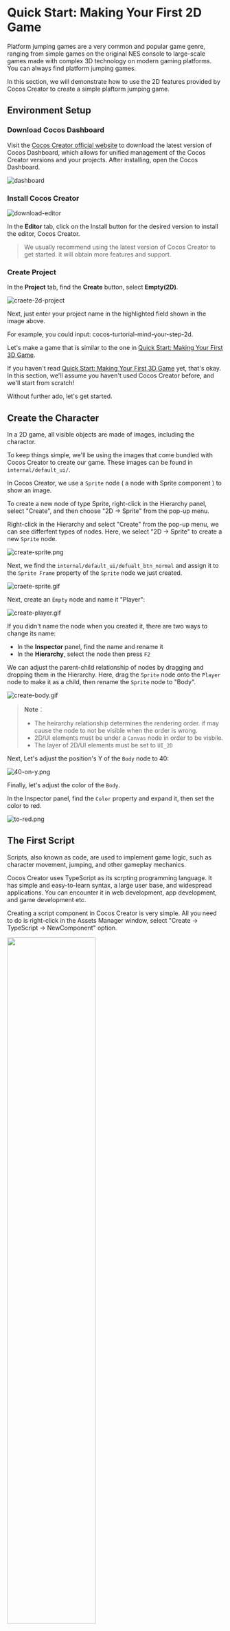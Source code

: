 # Quick Start: Making Your First 2D Game

Platform jumping games are a very common and popular game genre, ranging from simple games on the original NES console to large-scale games made with complex 3D technology on modern gaming platforms. You can always find platform jumping games.

In this section, we will demonstrate how to use the 2D features provided by Cocos Creator to create a simple plaftorm jumping game.

## Environment Setup

### Download Cocos Dashboard

Visit the [Cocos Creator official website](https://www.cocos.com/creator-download) to download the latest version of Cocos Dashboard, which allows for unified management of the Cocos Creator versions and your projects. After installing, open the Cocos Dashboard.

![dashboard](images/projects.png)

### Install Cocos Creator

![download-editor](images/download-editor.png)

In the **Editor** tab, click on the Install button for the desired version to install the editor, Cocos Creator.

> We usually recommend using the latest version of Cocos Creator to get started. it will obtain more features and support.

### Create Project

In the **Project** tab, find the **Create** button, select **Empty(2D)**.

![craete-2d-project](images/create-2d-empty.png)

Next, just enter your project name in the highlighted field shown in the image above.

For example, you could input: cocos-turtorial-mind-your-step-2d.

Let's make a game that is similar to the one in [Quick Start: Making Your First 3D Game](../first-game/index.md).

If you haven't read [Quick Start: Making Your First 3D Game](../first-game-2d/index.md) yet, that's okay. In this section, we'll assume you haven't used Cocos Creator before, and we'll start from scratch!

Without further ado, let's get started.

## Create the Character

In a 2D game, all visible objects are made of images, including the charactor.

To keep things simple, we'll be using the images that come bundled with Cocos Creator to create our game. These images can be found in `internal/default_ui/`.

In Cocos Creator, we use a `Sprite` node ( a node with Sprite component ) to show an image.

To create a new node of type Sprite, right-click in the Hierarchy panel, select "Create", and then choose "2D -> Sprite" from the pop-up menu.

Right-click in the Hierarchy and select "Create" from the pop-up menu, we can see differfent types of nodes. Here, we select "2D -> Sprite" to create a new `Sprite` node.

![create-sprite.png](images/create-sprite.png)

Next, we find the `internal/default_ui/defualt_btn_normal` and assign it to the `Sprite Frame` property of the `Sprite` node we just created.

![craete-sprite.gif](images/create-sprite.gif)

Next, create an `Empty` node and name it "Player":

![create-player.gif](images/create-player.gif)

If you didn't name the node when you created it, there are two ways to change its name:

- In the **Inspector** panel, find the name and rename it
- In the **Hierarchy**, select the node then press `F2`

We can adjust the parent-child relationship of nodes by dragging and dropping them in the Hierarchy. Here, drag the `Sprite` node onto the `Player` node to make it as a child, then rename the `Sprite` node to "Body".

![create-body.gif](./images/create-body.gif)

> **Note**：
> - The heirarchy relationship determines the rendering order. if may cause the node to not be visible when the order is wrong.
> - 2D/UI elements must be under a `Canvas` node in order to be visbile.
> - The layer of 2D/UI elements must be set to `UI_2D` 

Next, Let's adjust the position's Y of the `Body` node to 40:

![40-on-y.png](images/40-on-y.png)

Finally, let's adjust the color of the `Body`.

In the Inspector panel, find the `Color` property and expand it, then set the color to red.

![to-red.png](images/to-red.png)

## The First Script

Scripts, also known as code, are used to implement game logic, such as character movement, jumping, and other gameplay mechanics.

Cocos Creator uses TypeScript as its scrpting programming language. It has simple and easy-to-learn syntax, a large user base, and widespread applications. You can encounter it in web development, app development, and game development etc.

Creating a script component in Cocos Creator is very simple. All you need to do is right-click in the Assets Manager window, select "Create -> TypeScript -> NewComponent" option.

<img src='images/create-fist-script.png' width='64%' height='64%'></img>

For ease of management, it is often recommended to create a folder named `Script` to put all of your scripts in.

Next, right-click on the `Scripts` folder, and create a new script component named `PlayerController` to control the player.

![create-scripts.gif](images/create-scripts.gif)

The engine will generate the following code for the script component that we just created.

```ts
import { _decorator, Component, Node } from 'cc';
const { ccclass, property } = _decorator;

@ccclass('PlayerController')
export class PlayerController extends Component {
    start() {

    }

    update(deltaTime: number) {
        
    }
}
```

**Note** Cocos Creator uses a Node + Component architechure, meaning that a component must be attached to a node in order to function. Scripts in Cocos Creator are also designed as components.

So, let's drag the `PlayerController` script onto the  Inspector of Player node.

![add-player-controller.gif](images/add-player-controller.gif)

You should see that a `PlayerController` component has been added to the Player node.

> **Note**: You can also click on the **Add Component** button to add different types of components.

> 由于 `Node` 这个类名在 TypeScript 内置库内也有同名的类，因此需要注意在导入时需要确保导入的是 `cc` 命名空间下的 `Node`，代码示例如下：
> `import { _decorator, Component, Node } from 'cc'`

## Map

A map in a game is an area where your character can move around and interact within a game.

As mentioned before, all visible objects in 2D games are made up of images. The map is no exeption.

Just like the steps we used to created the `Body` node, we will now create an object called `Box` which will be used to construct the map.

- Right-click in the Hierarchy
- Create a `Sprite` node by selecting "Create -> 2D Objects -> Sprite" through the pop-up menu.
- Name it as "Box"
- Select the "Box" node, set its **Sprite Frame** property by using `internal/defualt_ui/default_btn_normal`

![create-box.png](images/create-box.png)

### Prefab

A prefab is a special type of resource which can save the information of node as a file. so that it can be reused in other situations.

In Cocos Creator, creating a prefab is quite simle. We just need to drag the node into the Assets Manager window, a *.prefab file will be automatically generated.

Now, let's create a folder named Prefab in the Assets Manager window , which will be used to organize all prefabs together.

Then, find the Box node and drag it to the Prefab folder, a prefab file named "Box" will be generated.

The box node in the hierarchy can be deleted, because it won't be used when game is running. Instead, we will create nodes in script using Box.prefab to build the game map during gameplay.

![create-box-prefab.gif](images/create-box-prefab.gif)

> **Tips:** Generally, We will use different folders to manage different types of resources. It's a good habit to keep your project well-organized.

### Scene

In the game engine, a scene is used to manage all game objects. It contains charaters, maps, gameplay, ui. you name it in a game.

A game can be divided into different scenes based on its funcionalities. Such as loading scene, start menu scene, gameplay scene etc.

A game requires at least on scene to start.

So, in Cocos Creator, an unsaved empty scene will be opened by default, just as the one we are currently editing.

To ensure that we can find this scene the next time we open Cocos Creator, we need to save it.

First, let's create a folder named "Scene" to save our scenes in the Assets Manager window.

![scene-dir.png](images/scene-dir.png)

Then, press the <kbd>Ctrl</kbd> + <kbd>S</kbd> shorcut key.

Since it is the first time we are saving this scene, the scene saving window will pop up.

We choose the "Scene" folder that we just created as the location, and name it "game.scene". Click save.

![save-scene.png](images/save-scene.png)

Now the scene is saved. We can see a scene resource file named "game" under the assets/Scene folder in the Assets Manager window.

![saved-scene.png](images/saved-scene.png)

此时就可以观察到整个场景的状态，红色用于代表玩家而白色代表地面的地块。

![scene.png](images/scene.png)

> Don't forget to press <kbd>Ctrl</kbd> + <kbd>S</kbd> shorcut key to save your scene when there are changes to the scene. Avoid losing work progress due to unexpected events such as power outages.

## Make the character move

We have created the "Player" node before, but it can not move.

Next, we will add code and animations to control its movement and make it move.

### PlayerController

The player should have the following behaviors：

- it starts jumping when the mouse is clicked.
- When it has been jumping for a certain amount of time, the jumping ends.

To achieve the above goals, we need to add some methods in the `PlayerController` component.

- Listen for mouse click events

    ```ts
    onMouseUp(event: EventMouse) {}
    ```

- Jump according to the given steps

    ```ts
    jumpByStep(step: number) {}
    ```

- Calculate the position of the player

    ```ts
    update (deltaTime: number) {}
    ```

Next, let's complete these methods.

#### Listen for mouse click events

Cocos Creator supports various common control devices, such as mouse, keyboard, touchpad and gamepad. You can easily access the relevant content through `Input` class.

For ease of use, Cocos Creator provides a global instance object `input` for the `Input` class.

> **Note** It's easy to confuse, `input` is the instance and `Input` is the class.

To make the `onMouseUp` method be called by the engine when the mouse is clicked, we need to add the following code to the `start` method.

```ts
start () {
    input.on(Input.EventType.MOUSE_UP, this.onMouseUp, this);
}
```

The `onMouseUp` method has an `event` parameter of type `EventMouse`.

Through the `event.getButton()` method, we can get which button of the mouse is clicked.

Add the following code to the `onMouseUp` method:

```ts
onMouseUp(event: EventMouse) {
    if (event.getButton() === EventMouse.BUTTON_LEFT) {
        this.jumpByStep(1);
    } else if (event.getButton() === EventMouse.BUTTON_RIGHT) {
        this.jumpByStep(2);
    }
}
```

In the `EventMouse` class, there are three values has been defined:
- public static BUTTON_LEFT = 0;
- public static BUTTON_MIDDLE = 1;
- public static BUTTON_RIGHT = 2;

The code has implemented that:
- When the left mouse button is clicked, the player jumps forward one step.
- When the right mouse button is clicked, the player jumps forward two steps.

#### Move the player

In our game, the player moves horizontally to the right, so we need to use a simple physics formula as below:

```math
P_1 = P_0 + v*t
```

Where `P_1` is the final position, `P_0` is the orignal position, v is the speed of the object, and t is the unit time.

> Final Position = Orignal Position + Speed * deltaTime

The `update` function in the PlayerController component will be automatically called by the game engine. And also pass in a `deltaTime` parameter.

```ts
update (deltaTime: number) {}
```

The times that `update` will be called per second is determined by the frame rate (also known as FPS) when game running.

For exapmle, if a game is runing at 30 FPS, the `deltaTime` will be  1.0 / 30.0 = 0.03333333... second.

In game development , we use `deltaTime` as the `t` in physics formula to ensure consistent movement results at any frame rate.

Here, let's add some properties needed for calculating player movement `PlayerController` component.

```ts
//used to judge if the player is jumping.
private _startJump: boolean = false;

//the number of steps will the player jump, shoule be 1 or 2. determined by which mouse button is clicked.
private _jumpStep: number = 0;

//the time it takes for the player to jump once.
private _jumpTime: number = 0.1;

//the time that the player's current jump action has taken, should be set to 0 each time the player jumps, when it‘s reaches the value of `_jumpTime`, the jump action is completed.
private _curJumpTime: number = 0;

//the player's current vertical speed, used to calculate the Y value of position when junmping.
private _curJumpSpeed: number = 0;

//the current postion of player, used as the oringal position in the physics formula.
private _curPos: Vec3 = new Vec3();

//movement calculated by deltaTime.
private _deltaPos: Vec3 = new Vec3(0, 0, 0);

// store the final position of player, when the player's jumping action ends, it will be used directly to avoid cumulative errors.
private _targetPos: Vec3 = new Vec3();   
```

Now, what we need to do next is very simple:

- Calculating the data needed for player movement in the `jumpByStep` method.
- Processing player movement in the `update` method.

In the `jumpByStep` method, we add the following code:

```ts
jumpByStep(step: number) {
    if (this._startJump) {
        //if player is jumping, do nothing.
        return;
    }
    //mark player is jumping.
    this._startJump = true;
    //record the number of step the jumpping action will take.
    this._jumpStep = step;
    //set to 0 when a new jumping action starts
    this._curJumpTime = 0;
    //because the player will finish the jumping action in the fixed duration(_jumpTime), so it needs to calculate jump speed here.
    this._curJumpSpeed = this._jumpStep / this._jumpTime;
    //copy the current position of node, will be used when calculating the movement.
    this.node.getPosition(this._curPos);
    //calculate the final position of node, will be used when jumping action ends.
    Vec3.add(this._targetPos, this._curPos, new Vec3(this._jumpStep, 0, 0));
}
```

`Vec3` is the vector class in Cocos Creator, the name is short for `Vector3`, which has 3 components, x,y,z. all vector operations are placed in `Vec3` class. Such as `Vec3.add`, `Vec3.substrct` etc.

In Cocos Creator, 2D games also use `Vec3` as the property type for poistion, scale and rotation. Just ignore the irrelevant components, e.g. the z component in position.

Next, let's calculate the movement of the player while jumping.

In this game, the player only moves when jumping, and keeps still when not jumping.

Let's add the following code to the `update` method in `PlayerController`.

```ts
update (deltaTime: number) {
    //we only do something when the player is jumping.
    if (this._startJump) {
        //acumulate the jumping time.
        this._curJumpTime += deltaTime;
        //check if it reaches the jump time.
        if (this._curJumpTime > this._jumpTime) {
            //jump end, set the player's position to target position. 
            this.node.setPosition(this._targetPos);
            //clear jump state
            this._startJump = false;
        } else {
            //if it still needs to move.
            // copy the postion of the node.
            this.node.getPosition(this._curPos);
            //calculate the offset x by using deltaTime and jumping speed.
            this._deltaPos.x = this._curJumpSpeed * deltaTime;
            //calculate the final pos by adding deltaPos to original pos
            Vec3.add(this._curPos, this._curPos, this._deltaPos);
            //update the position of the player.
            this.node.setPosition(this._curPos);
        }
    }
}
```

Now, click the **Preview** button at the top of Cocos Creator.

![preview-menu.png](images/preview-menu.png) 

The **Player** will move by clicking the mouse buttons.

![without-scale.gif](images/without-scale.gif)

As you can see, the player only moves a little each time you click the mouse button.

This is because that we use `pixels/s` as the unit of speed for the Player.

```ts
this._curJumpSpeed = this._jumpStep / this._jumpTime;
```

The above code indicates that the player will only move one pixel per step.

In fact, we want the Player to move a certain distance per step.

To fix this, we need to add a constant to express the step size.

Below, the `BLOCK_SIZE` is used for this purpose.

```ts
import { _decorator, Component, Node } from 'cc';
const { ccclass, property } = _decorator;

//
export const BLOCK_SIZE = 40; 

@ccclass('PlayerController')
export class PlayerController extends Component {
    //...
}
```

As you can see, in TypeScript:
- A constant can be defined outside of the class and exported separately.
- Values declared as const cannot be modified and are often used for fixed configurations.

Next, find the code line in `jumpByStep` mehod:

```ts
this._curJumpSpeed = this._jumpStep / this._jumpTime;
```

Change it to:

```ts
this._curJumpSpeed = this._jumpStep * BLOCK_SIZE/ this._jumpTime;
```

Here is the updated `jumpByStep`:

```ts
jumpByStep(step: number) {
    if (this._startJump) {
        return;
    }
    this._startJump = true;
    this._jumpStep = step;
    this._curJumpTime = 0;
    
    this._curJumpSpeed = this._jumpStep * BLOCK_SIZE/ this._jumpTime;

    this.node.getPosition(this._curPos);
    Vec3.add(this._targetPos, this._curPos, new Vec3(this._jumpStep* BLOCK_SIZE, 0, 0));    
}
```

Restart the game, and you can see that the distance of the player's movement is as expected now.

![with-scale.gif](images/with-scale.gif)

At this moment, the code of `PlayerController` is as follows.

```ts
import { _decorator, Component, Vec3, EventMouse, input, Input } from "cc";
const { ccclass, property } = _decorator;

export const BLOCK_SIZE = 40;

@ccclass("PlayerController")
export class PlayerController extends Component {

    private _startJump: boolean = false;
    private _jumpStep: number = 0;
    private _curJumpTime: number = 0;
    private _jumpTime: number = 0.3;
    private _curJumpSpeed: number = 0;
    private _curPos: Vec3 = new Vec3();
    private _deltaPos: Vec3 = new Vec3(0, 0, 0);
    private _targetPos: Vec3 = new Vec3();

    start () {
        input.on(Input.EventType.MOUSE_UP, this.onMouseUp, this);
    }

    reset() {
    }   

    onMouseUp(event: EventMouse) {
        if (event.getButton() === 0) {
            this.jumpByStep(1);
        } else if (event.getButton() === 2) {
            this.jumpByStep(2);
        }

    }

    jumpByStep(step: number) {
        if (this._startJump) {
            return;
        }
        this._startJump = true;
        this._jumpStep = step;
        this._curJumpTime = 0;

        this._curJumpSpeed = this._jumpStep * BLOCK_SIZE/ this._jumpTime;
        this.node.getPosition(this._curPos);
        Vec3.add(this._targetPos, this._curPos, new Vec3(this._jumpStep* BLOCK_SIZE, 0, 0));    
    }
   
    update (deltaTime: number) {
        if (this._startJump) {
            this._curJumpTime += deltaTime;
            if (this._curJumpTime > this._jumpTime) {
                // end
                this.node.setPosition(this._targetPos);
                this._startJump = false;              
            } else {
                // tween
                this.node.getPosition(this._curPos);
                this._deltaPos.x = this._curJumpSpeed * deltaTime;
                Vec3.add(this._curPos, this._curPos, this._deltaPos);
                this.node.setPosition(this._curPos);
            }
        }
    }
}
```

### Player Animation

For 2D game development, Cocos Creator supports various types of animation, including keyframe animation, Spine, DragonBones and Live2D.


In this tutorial, the jump animation of the Player is very simple and it is enough to use keyframe animation.

Using Cocos Creator's built-in animation editor, it's easy to make it.

Let's take a step-by-step approach to creating it.

First, let's add the Animation component to the Body node of the Player.

![add-animation.png](images/add-animation.png)

In the Assets Manager window, create a new folder named "Animation", Inside that folder, create a new AnimationClip named "oneStep".

![create-clip-onestep.gif](images/create-clip-onestep.gif)

In the Hierarchy, select the "Body" node and drag "oneStep" from Animation folder onto the "Clips" property in the Inspector panel.

![assign-clip.gif](images/assign-clip.gif)

In the editor console area, switch to the "Animation" tab and click the "Enter animation editing mode" button:

![enter-anim-editing-mode.png](images/enter-anim-editing-mode.png)

In the animation editor, we add a track for the node's position property.

![add-position-track.png](images/add-position-track.png)

After adding the track, we can set the indicator of the current frame to a certain frame then change the position of the node, the current frame will set to be a keyframe automatically.

> Both modify the value on the Inspector panel and dragging the node in the scene can change the position of a node.

![add-keyframes.gif](images/add-keyframes.gif)

Finally, we have the following keyframes:

- 0 frame：set position to x = 0, y = 40
- 10 frame: set position to x = 0, y = 120
- 20 frame: set position to x = 0, y = 40

> Don't forget to click the **Save** button to save it.

You can click the **Play** button to preview the animation clip.

![preview-oneStep.gif](images/preview-oneStep.gif)

Follow the steps of making `oneStep` animation, make the another one: `twoStep`.

![create-twostep.gif](images/create-twostep.gif)

After completing the animation creation, click **Close** button to exit the Animationn editing mode.

### Play animations in code

Next, let's add some code lines into PlayerController to play the animation we've just made.

Playing an animation using TypeScript in Cocos Creator is quite simple:

```ts
animation.play(animName);
```

- animation is the Animation component on Body node.
- play is the method on Animation component to play animation
- animName is the name of a animation file which you want to play

> In Cocos Creator, we must ensure the animation which will be played is included in the clips of the node's Animation component,

Add the following code at the begining of the PlayerController class:

```ts
@ccclass("PlayerController")
export class PlayerController extends Component {
    @property(Animation)
    BodyAnim:Animation = null;
    //...
}
```

> **Note**：The TypeScript and Cocos Creator both have a Animation class, please make sure the `Animation` is included in the code line `import { ... } from "cc" `. Otherwise, the code will use the `Animation` from TypeScript, unpredictable errors may occur.

Here we added a property named `BodyAnim` and added `@property` above it. This syntax is called: [Decorator](../../scripting/decorator.md). The `@property` decorator allows the editor to be aware of the type of `BodyAnim` and display the exported properties of Animation component on the Inspector panel.

To make sure there is a code line in your PlayerController file as below, or the code will fail to compile.

```ts
`const { ccclass, property } = _decorator;`
```

Here `_decorator` is a class contains all of the decorators can be used in Cocos Creator, it should be imported from namespace cc before using it.

The related code lines are as following:

```ts
import { _decorator, Component, Vec3, EventMouse, input, Input, Animation } from "cc";
const { ccclass, property } = _decorator;

```

In `jumpByStep` method, we add to the following code lines:

```ts
if (this.BodyAnim) {
    if (step === 1) {
        this.BodyAnim.play('oneStep');
    } else if (step === 2) {
        this.BodyAnim.play('twoStep');
    }
}
```

Now, the `jumpByStep` method is like this:

```ts
jumpByStep(step: number) {
    if (this._startJump) {
        return;
    }
    this._startJump = true;
    this._jumpStep = step;
    this._curJumpTime = 0;
    this._curJumpSpeed = this._jumpStep * BLOCK_SIZE/ this._jumpTime;
    this.node.getPosition(this._curPos);
    Vec3.add(this._targetPos, this._curPos, new Vec3(this._jumpStep* BLOCK_SIZE, 0, 0));  
    
    //the code can explain itself
    if (this.BodyAnim) {
        if (step === 1) {
            this.BodyAnim.play('oneStep');
        } else if (step === 2) {
            this.BodyAnim.play('twoStep');
        }
    }
}
```

Back to the Cocos Creator, select **Player** node, drag the **Body** node on the `BodyAnim` property.

![assign-body-anim.gif](images/assign-body-anim.gif)

The engine will automatically get the Animation component on the Body node and assign it to `BodyAnim`. As a result, the `PlayerController`'s `BodyAnim` property references to the `Animation` component of **Body** node.

Hit **Play** button at the top of Cocos Creator to preview, you can see the **Player** jumps while clicking the mouse buttons.

![preview-anim.gif](images/preview-anim.gif)




Becuase of using the unified 

Here we use a unified jumpTime value, `jumpTime = 0.1`, But since the duration of the two animations are not the same, you can find it is a little weired when animations are played.

To solve this, it's better to use the real duration of the animations as the value of `jumpTime`.

```ts
// get jump time from animation duration.
const clipName = step == 1? 'oneStep' : 'twoStep';
const state =  this.BodyAnim.getState(clipName);        
this._jumpTime = state.duration;
```

![jumptime-with-duration.gif](images/jumptime-with-duration.gif)

## GameManager

In game development, we can manually place nodes using Box.prefab to build the map, but the map will be fixed. In order to make the map change everytime when the game starts and provide some surprises or the players, we can randomly build the map in code.

Now, let's create a new TypeScript component called `GameManger`  in the Assets Manager window to archieve this.

> **Note**：If you forget to rename the script or input the wrong name you don't want to use when creating a script component, The best way to fix it is to delete it and create a new one.

> **Note**：If you modify the name of a script, the content in the script file will not change accordingly.

After creating the `GameManger` script component, let's create a new node named **GameManager**, then attach `GameManager` to it.

> **Note** Generally, we can attach the `GameManager` scipt component to any node in the scene, but for keeping the project structure well-organized, we usually create a node with the same name and attach the `GameManager` to it. This rule applies to all XXXManager script components.

![create-game-manager.png](images/create-game-manager.png)

To build the map, we will use the `Box.prefab` to create the nodes. 

So, the first thing we need to do is to add a property to the `GameManager` class for referencing the `Box.prefab`.

Now, the content of the `GameManager` class is as follows:

```ts
import { _decorator, Component, Prefab } from 'cc';
const { ccclass, property } = _decorator;

@ccclass('GameManager')
export class GameManager extends Component {

    @property({type: Prefab})
    public boxPrefab: Prefab|null = null;

    start(){}

    update(dt: number): void {
        
    }
}
```

Go back to the Cocos Creator, select the **GameManager** node, drag `Box` prefab onto the `boxPefab` property of **GameManager** node.

![assign-box-prefab.gif](images/assign-box-prefab.gif)

The map in this game, is made up of two types of blocks. the two types of blocks alternate to form the map.

- None：an empty block, if the Player steps on a block of this type, the game is over.
- Stone: the Player can stand on.

To make the code more understandable, we often use `enum` to define the types of objects.

We define an enum named `BlockType` which has two elements as below.

```ts
enum BlockType{
    BT_NONE,
    BT_STONE,
};
```

 > In TypeScript, if the first element of a enum hasn't been given a value, it will take 0 as default. Here, `BT_NONE = 0`, `BT_STONE = 1`.

In the following code, you can see how we use it.

We put it above the definition of GameManager class, and without giving it an `export`. As a result, it only can be used in this single file.

Next, it is needed to determine where to place a new block. We add a property named `roadLength` to record the length of the road made up of the blocks.

To manage all the types of blocks we have created, we add the private property `_road` of type Array to store the generated block types.

Now, the code of the `GameManager` is as follows:

```ts
import { _decorator, CCInteger, Component, Prefab } from 'cc';
const { ccclass, property } = _decorator;

enum BlockType{
    BT_NONE,
    BT_STONE,
};

@ccclass('GameManager')
export class GameManager extends Component {

    @property({type: Prefab})
    public boxPrefab: Prefab|null = null;
    @property({type: CCInteger})
    public roadLength: number = 50;
    private _road: BlockType[] = [];

    start() {
       
    }  
}
```

The flow of constructing the map is as follows:

- Clear all data when the game starts
- The type of the first block is always `BlockType.BT_STONE` to prevent the Player from falling off.
- The type of a block after a block with type of `BlockType.BT_STONE` should always be `BlockType.BT_STONE`.

Next, let's add the following method to `GameManger`.

- Method to generate the map：

    ```ts
    generateRoad() {

        this.node.removeAllChildren();

        this._road = [];
        // startPos
        this._road.push(BlockType.BT_STONE);

        for (let i = 1; i < this.roadLength; i++) {
            if (this._road[i - 1] === BlockType.BT_NONE) {
                this._road.push(BlockType.BT_STONE);
            } else {
                this._road.push(Math.floor(Math.random() * 2));
            }
        }
        
        for (let j = 0; j < this._road.length; j++) {
            let block: Node | null = this.spawnBlockByType(this._road[j]);
            if (block) {
                this.node.addChild(block);
                block.setPosition(j * BLOCK_SIZE, 0, 0);
            }
        }
    }
    ```

    >`Math.floor`： rounds down and returns the largest integer less than or equal to a given number. refer to [Math.floor](https://developer.mozilla.org/en-US/docs/Web/JavaScript/Reference/Global_Objects/Math/floor) for more detail.

    >`Math.random`：returns a floating-point in a range of [0.0,1.0), refer to [Math.random](https://developer.mozilla.org/en-US/docs/Web/JavaScript/Reference/Global_Objects/Math/random) for more detail.

    Obviously, the code `Math.floor(Math.random() * 2)` will only produce two integer numbers, 0 or 1, which are exactly correspond to the value of  `BT_NONE` and `BT_STONE` declared in the `BlockType` enum.

- Create new block by the given type：

    ```ts
    spawnBlockByType(type: BlockType) {
        if (!this.boxPrefab) {
            return null;
        }

        let block: Node|null = null;
        switch(type) {
            case BlockType.BT_STONE:
                block = instantiate(this.boxPrefab);
                break;
        }

        return block;
    }
    ```

    If the given type is `BT_STONE`, we create a new block from `boxPrefab` using `instantiate` method.

    If the given type if `BT_NONE`, we just do nothing.

    > `instantiate`: is a built-in method provided by Cocos Creator, it is used for making a copy of an exist node and creating a new instance for a prefab.

Let's call `generateRoad` in the `start` method of   `GameManager`:

```ts
start() {
    this.generateRoad()
}  
```

You can see the generated map when running the game.

![gen-road.png](images/gen-road.png)

## Camera Follow

In a game which has a movable player, we often let the camera follow the player. As a result, you can see the screen scolling when player is moving.

It's very simple to archieve it in Cocos Creator. Just make the following changes.

1. Select the Canavs node, unchcek the **Align Canvas With Screen** property of cc.Canvas component on the Inspector panel.

2. Drag the Camera node on the Player node, make it as a child node.

![setup-scroll.gif](./images/setup-scroll.gif)

Now, run the game, you can see the camera is following the player.

![scroll.gif](images/scroll.gif)

## UI layout

UI ( User Interface ) is a very important part for most games. it displays information about the game and allows users to interact with the game systems.

As we mentioned before, In Cocos Creator, all 2D elements should be put directly or indirectly under the Canvas node, or it will not be rendered.

In Cocos Creator, UI is a special collection of 2D elements, they are text, buttons, toggles etc.

As 2D elements,they also need to be put under the Canvas node.

As we know, UI elements are always fixed on the screen, so we need a fixed camera to render them.

In the privous section, the camera of the Canvas has been changed to follow our Player, it is no longer suitbale for UI rendering.

Thus, we need to create a new Canvas for UI.

### UICanvas

In the Hierarchy, right lick the scene root and select "Create -> UI Component -> Canvas" in the pop-up menu.

![create-ui-canvas.png](images/create-ui-canvas.png)

Name it as "UICanvas".

![ui-canvas.png](images/ui-canvas.png)

Create an empty node named **StartMenu** under the UICanvas.

Then, create a button node under the **StartMenu** node, you can find there is a node named 'Label' under the button node. Select it and set the String property to 'Play'.

Now, we have made a 'Play' button.

![create-start-menu.png](images/create-start-menu.png)

### Background & Text

Next, let's add a background and a text to tell users how to play this game.

Create a Sprite node under the 'StartMenu' node and name it 'Bg'.

Assign `internal/default_ui/default_panel` to the `Sprite Frame` property of 'Bg' node.

Set the value of `Type` property to `SLICED`.

Set the `Content Size` of `UITransform` to a certain value (e.g. 400,250) .

![create-bg.gif](images/create-bg.gif)

Create a new Label node named 'Title' under the 'StartMenu' node, and set the properties as below:
- position： 0,80
- cc.Label Color: black
- cc.Label String：Mind Your Step 2D
- cc.Label Font Size：40

![create-title.png](images/create-title.png)

Continue creating some `Label` nodes to describe the gameplay. Name them 'Tip'.

![create-tip.png](images/create-tip.png)

Create a `Label` node **under UICanvas**, name it 'Step', to show how many steps the player has taken.

![step.png](images/step.png)

Now, we have completed the UI layout, let's write some code to finish the game logic.

## Game state

There are 3 states in most games.
- **INIT**: game is ready to start
- **PLAYING**: game is playing
- **END**: game is over, will restart or exit

We can define these states using a enum type as below:

```ts
enum GameState{
    GS_INIT,
    GS_PLAYING,
    GS_END,
};
```

For better readable, let's put it after the `BlockType` enum.

Let's add a `setCurState` method to `GameManger`, which will be used to control the state of game.

The code is as follows.

```ts
setCurState (value: GameState) {
    switch(value) {
        case GameState.GS_INIT:            
            break;
        case GameState.GS_PLAYING:           
            break;
        case GameState.GS_END:
            break;
    }
}
```

Add a new method named `init` to initialize game data.

```ts
init() {
    //to do something
}
```

Then, call it in `setCurState` when the game state is set to `GameState.GS_INIT`.

```ts
setCurState (value: GameState) {
    switch(value) {
        case GameState.GS_INIT:            
            this.init();
            break;
        case GameState.GS_PLAYING:           
            break;
        case GameState.GS_END:
            break;
    }
}
```

As designed, the **Player** only can be controlled by users when the game is running.

So, we make a small change to the input event listener in the `PlayerController`.

The input event is no longer listened in the `start` method, instead, we create a new method named `setInputActive` to handle it. the `setInputActive` method will be called when needed.

```ts
start () {

}

setInputActive(active: boolean) {
    if (active) {
        input.on(Input.EventType.MOUSE_UP, this.onMouseUp, this);
    } else {
        input.off(Input.EventType.MOUSE_UP, this.onMouseUp, this);
    }
}
```

Here, the code of `GameManager` is like this:

```ts
import { _decorator, CCInteger, Component, instantiate, Node, Prefab } from 'cc';
import { BLOCK_SIZE, PlayerController } from './PlayerController';
const { ccclass, property } = _decorator;

enum BlockType{
    BT_NONE,
    BT_STONE,
};

enum GameState{
    GS_INIT,
    GS_PLAYING,
    GS_END,
};

@ccclass('GameManager')
export class GameManager extends Component {

    @property({type: Prefab})
    public boxPrefab: Prefab|null = null;
    @property({type: CCInteger})
    public roadLength: number = 50;
    private _road: BlockType[] = [];

    start() {
    }    

    init() {         
    }

    setCurState (value: GameState) {
        switch(value) {
            case GameState.GS_INIT:
                this.init();
                break;
            case GameState.GS_PLAYING:                
                
                break;
            case GameState.GS_END:
                break;
        }
    }

    generateRoad() {

        this.node.removeAllChildren();

        this._road = [];
        // startPos
        this._road.push(BlockType.BT_STONE);

        for (let i = 1; i < this.roadLength; i++) {
            if (this._road[i - 1] === BlockType.BT_NONE) {
                this._road.push(BlockType.BT_STONE);
            } else {
                this._road.push(Math.floor(Math.random() * 2));
            }
        }
        
        for (let j = 0; j < this._road.length; j++) {
            let block: Node | null = this.spawnBlockByType(this._road[j]);
            if (block) {
                this.node.addChild(block);
                block.setPosition(j * BLOCK_SIZE, 0, 0);
            }
        }
    }

    spawnBlockByType(type: BlockType) {
        if (!this.boxPrefab) {
            return null;
        }

        let block: Node|null = null;
        switch(type) {
            case BlockType.BT_STONE:
                block = instantiate(this.boxPrefab);
                break;
        }

        return block;
    }
}
```

Next, let's add the logic code.

### Game Start

This is not a state, but we must start from here. When the game is launched, the `start` method of `GameManager` will be called.

We call `setCurState` here to initialize the game.

```ts
    start(){
        this.setCurState(GameState.GS_INIT);
    }
```

### GS_INIT

In this game state, we should initialize the map, reset the position of the player, show game UI etc.

So, we need to add the needed properties to `GameManager.

```ts
//references to the startMenu node.
@property({ type: Node })
public startMenu: Node | null = null;

//references to player
@property({ type: PlayerController }) 
public playerCtrl: PlayerController | null = null;

//references to UICanvas/Steps node.
@property({type: Label}) 
public stepsLabel: Label|null = null;
```

In the `init` method, we add code lines as below:

```ts
init() {
    //show the start menu
    if (this.startMenu) {
        this.startMenu.active = true;
    }

    //generate the map
    this.generateRoad();


    if (this.playerCtrl) {

        //disable input
        this.playerCtrl.setInputActive(false);

        //reset player data.
        this.playerCtrl.node.setPosition(Vec3.ZERO);
        this.playerCtrl.reset();
    }
}
```

### Handle Button Click Event

Next, let's implement when users click the 'Play' button on the UI, the game starts playing.

Add a new method named `onStartButtonClicked` to the `GameManager` class, which is used to handle the click event of 'Play' button on the 'startMenu` node.

In `onStartButtonClicked`, we just call `setCurState` to set the game state to `GameState.GS_PLAYING`.

```ts
onStartButtonClicked() {
    this.setCurState(GameState.GS_PLAYING);
}
```

Go back to Cocos Creator, select the `UICanvas/StartMenu/Button` node.

On the Inspector panel, type `1` to the input box after `Click Events` property.

Then drag the `GameManager` node to the first slot, select `GameManager` for the second slot, choose `onStartButtonClicked` for the third slot.

![click-event.gif](images/click-event.gif)

### GS_PLAYING

After users clicking the 'Play' button, the game is going to this state. We need to:

- Hide the StartMenu
- Reset the number of steps
- Enable user input

The related code in `setCurState` method is as below:

```ts
setCurState(value: GameState) {
    switch (value) {
        //...
        case GameState.GS_PLAYING:
            if (this.startMenu) {
                this.startMenu.active = false;
            }

            //reset steps counter to 0
            if (this.stepsLabel) {
                this.stepsLabel.string = '0';
            }

            //enable user input after 0.1 second.
            setTimeout(() => {
                if (this.playerCtrl) {
                    this.playerCtrl.setInputActive(true);
                }
            }, 0.1);
            break;
        //...
    }
}
```

### GS_END

We do nothing for now. you can add anything you want to make the game perfect.

### Bind properties

Go back go Cocos Creator, drag the corresponding node to each property for `GameManager`.

![bind-manager.png](images/bind-manager.png)

Look! We can play it now.

![start-game-without-result.gif](./images/start-game-without-result.gif)

## Game Over

Next, let's handle the situation when the player step on the an empty block.

### Handle jump end

Add a new property called `_curMoveIndex` to `PlayerController`, which is used to record how many steps the player has taken.

```ts
private _curMoveIndex: number = 0;
```

Set it to 0 in the `reset` method.

```ts
reset() {
    this._curMoveIndex = 0;
}   
```

In the `jumpByStep` method, increase it by `step`.

```ts
jumpByStep(step: number) {
    if (this._startJump) {
        return;
    }
    this._startJump = true;
    this._jumpStep = step;
    this._curJumpTime = 0;
    this._curJumpSpeed = this._jumpStep * BLOCK_SIZE/ this._jumpTime;
    this.getPosition(this._curPos);
    Vec3.add(this._targetPos, this._curPos, new Vec3(this._jumpStep* BLOCK_SIZE, 0, 0));  
    
    if (this.BodyAnim) {
        if (step === 1) {
            this.BodyAnim.play('oneStep');
        } else if (step === 2) {
            this.BodyAnim.play('twoStep');
        }
    }

    this._curMoveIndex += step;
}
```

Add `onOnceJumpEnd` to `PlayerController` to emit an 'JumpEnd' event and pass in `_curMoveIndex` as a parameter.

```ts
onOnceJumpEnd() {
    this.node.emit('JumpEnd', this._curMoveIndex);
}
```

Call `onOnceJumpEnd` in the `update` of `PlayerController` when jump action is over.

```ts
update (deltaTime: number) {
    if (this._startJump) {
        this._curJumpTime += deltaTime;
        if (this._curJumpTime > this._jumpTime) {
            // end
            this.node.setPosition(this._targetPos);
            this._startJump = false;      
            this.onOnceJumpEnd();        
        } else {
            // tween
            this.node.getPosition(this._curPos);
            this._deltaPos.x = this._curJumpSpeed * deltaTime;
            Vec3.add(this._curPos, this._curPos, this._deltaPos);
            this.node.setPosition(this._curPos);
        }
    }
}
```

Go back to `GameManager` and add the following code.

- Add `onPlayerJumpEnd` method to handle jump end event.

    ```ts
    onPlayerJumpEnd(moveIndex: number) {
     
    }
    ```

- Listen 'JumpEnd' event in the `start` method.

    ```ts
    start() {
        this.setCurState(GameState.GS_INIT);
        this.playerCtrl?.node.on('JumpEnd', this.onPlayerJumpEnd, this);
    }
    ```

    > In Cocos Creator, a event dispatched through the `emit` of a node an only be listened by using its `on`.

- Add `checkResult` to check the type of block the player steps on.

    ```ts
    checkResult(moveIndex: number) {
        if (moveIndex < this.roadLength) {
            if (this._road[moveIndex] == BlockType.BT_NONE) {   //steps on empty block, reset to init.
                this.setCurState(GameState.GS_INIT);
            }
        } else {    //out of map, reset to init.
            this.setCurState(GameState.GS_INIT);
        }
    }
    ```

- Finish the `onPlayerJumpEnd` method.

    ```ts
    onPlayerJumpEnd(moveIndex: number) {
        //update steps label.
        if (this.stepsLabel) {
            this.stepsLabel.string = '' + (moveIndex >= this.roadLength ? this.roadLength : moveIndex);
        }
        this.checkResult(moveIndex);
    }
    ```

## Layers & Visibility

When playing the game, you may notice the overlapping graphics, this is because the both cameras ( Canvas/Camera, UICanvas/Camera) are rendering all objects.

![layer-error.png](images/layer-error.png)

In Cocos Creator, a node can only be put in one of the layers, a camera can choose which layers will be rendered by itself.

To solve this problem, we need to allocate the role of the layers and the visibility of cameras.

In this game, we have two types of objects.
- Scene Object：player, blocks
- UI Object: windows , buttons, labels

So, we just need to put all of the scene objects to `DEFAULT` layer and put all of the UI objects to `UI_2D` layer.

Then, we need to change a little about the visibility of cameras to let he `Canvas/Camera` only render the objects in `DEFAULT` layer, the `UICanvas/Camera` only render the objec in `UI_2D` layer, everthing will be ok.

It's so clear, now, let's do it.

## DEFAULT

- Set the layer of Canvas **and all its children** to `DEFAULT`：

    ![layer-default.png](images/layer-default.png)

- Set the layer of `Box.prefab` to `DEFAULT`：

    ![box-layer.png](images/box-layer.png)

    Double click left mouse button on the prefab file to enter the prefab editing mode, don't forget to hit the 'Save' button after finishing the modification.

    ![save-prefab.png](images/save-prefab.png)

- Set the **Visibility** of `Canvas/Player/Camera` as follows：

    ![cavans-camera.png](images/cavans-camera.png)

## UI_2D

- Set the **Visibility** of  `UICavans/Camera` as follows：

    ![images/uicanvas-camera.png](images/uicanvas-camera.png)

    Since the default layer for 2D nodes is `UI_2D`, we don't need to set the layer for nodes under `UICanvas`.

Play the game again, everything is ok now.

![after-layer-setting.gif](images/after-layer-setting.gif)

## Summary

Here we come to the end of this tutorial, hope it has been helpful for you.

In the future, you can add more gameplay and features based on this game,such as replacing the Player with an animation role, add a beautiful background image, add a rhythmic background music and sounds etc.

If you have any questions, please refer to [Get Help and Support](../support.md).

## Full Source Code

PlayerController.ts:

```ts
import { _decorator, Component, Vec3, EventMouse, input, Input, Animation } from "cc";
const { ccclass, property } = _decorator;

export const BLOCK_SIZE = 40;

@ccclass("PlayerController")
export class PlayerController extends Component {

    @property(Animation)
    BodyAnim:Animation = null;

    private _startJump: boolean = false;
    private _jumpStep: number = 0;
    private _curJumpTime: number = 0;
    private _jumpTime: number = 0.1;
    private _curJumpSpeed: number = 0;
    private _curPos: Vec3 = new Vec3();
    private _deltaPos: Vec3 = new Vec3(0, 0, 0);
    private _targetPos: Vec3 = new Vec3();   
    private _curMoveIndex: number = 0;
    start () {
        //input.on(Input.EventType.MOUSE_UP, this.onMouseUp, this);
    }

    setInputActive(active: boolean) {
        if (active) {
            input.on(Input.EventType.MOUSE_UP, this.onMouseUp, this);
        } else {
            input.off(Input.EventType.MOUSE_UP, this.onMouseUp, this);
        }
    }

    reset() {
        this._curMoveIndex = 0;
    }   

    onMouseUp(event: EventMouse) {
        if (event.getButton() === 0) {
            this.jumpByStep(1);
        } else if (event.getButton() === 2) {
            this.jumpByStep(2);
        }

    }

    jumpByStep(step: number) {
        if (this._startJump) {
            return;
        }
        this._startJump = true;
        this._jumpStep = step;
        this._curJumpTime = 0;

        // get jump time from animation duration.
        const clipName = step == 1? 'oneStep' : 'twoStep';
        const state =  this.BodyAnim.getState(clipName);        
        this._jumpTime = state.duration;


        this._curJumpSpeed = this._jumpStep * BLOCK_SIZE/ this._jumpTime;
        this.node.getPosition(this._curPos);
        Vec3.add(this._targetPos, this._curPos, new Vec3(this._jumpStep* BLOCK_SIZE, 0, 0));  
        
        if (this.BodyAnim) {
            if (step === 1) {
                this.BodyAnim.play('oneStep');
            } else if (step === 2) {
                this.BodyAnim.play('twoStep');
            }
        }

        this._curMoveIndex += step;
    }

    
    onOnceJumpEnd() {
        this.node.emit('JumpEnd', this._curMoveIndex);
    }
   
    update (deltaTime: number) {
        if (this._startJump) {
            this._curJumpTime += deltaTime;
            if (this._curJumpTime > this._jumpTime) {
                // end
                this.node.setPosition(this._targetPos);
                this._startJump = false;   
                this.onOnceJumpEnd();           
            } else {
                // tween
                this.node.getPosition(this._curPos);
                this._deltaPos.x = this._curJumpSpeed * deltaTime;
                Vec3.add(this._curPos, this._curPos, this._deltaPos);
                this.node.setPosition(this._curPos);
            }
        }
    }
}
```

GameManager.ts：

```ts
import { _decorator, CCInteger, Component, instantiate, Label, Node, Prefab, Vec3 } from 'cc';
import { BLOCK_SIZE, PlayerController } from './PlayerController';
const { ccclass, property } = _decorator;

enum BlockType {
    BT_NONE,
    BT_STONE,
};

enum GameState {
    GS_INIT,
    GS_PLAYING,
    GS_END,
};

@ccclass('GameManager')
export class GameManager extends Component {

    @property({ type: Prefab })
    public boxPrefab: Prefab | null = null;
    @property({ type: CCInteger })
    public roadLength: number = 50;
    private _road: BlockType[] = [];

    @property({ type: Node })
    public startMenu: Node | null = null;
    @property({ type: PlayerController })
    public playerCtrl: PlayerController | null = null;
    @property({type: Label})
    public stepsLabel: Label|null = null;

    start() {
        this.setCurState(GameState.GS_INIT);
        this.playerCtrl?.node.on('JumpEnd', this.onPlayerJumpEnd, this);
    }

    init() {
        if (this.startMenu) {
            this.startMenu.active = true;
        }

        this.generateRoad();

        if (this.playerCtrl) {
            this.playerCtrl.setInputActive(false);
            this.playerCtrl.node.setPosition(Vec3.ZERO);
            this.playerCtrl.reset();
        }
    }

    setCurState(value: GameState) {
        switch (value) {
            case GameState.GS_INIT:
                this.init();
                break;
            case GameState.GS_PLAYING:
                if (this.startMenu) {
                    this.startMenu.active = false;
                }

                if (this.stepsLabel) {
                    this.stepsLabel.string = '0';
                }

                setTimeout(() => {
                    if (this.playerCtrl) {
                        this.playerCtrl.setInputActive(true);
                    }
                }, 0.1);
                break;
            case GameState.GS_END:
                break;
        }
    }

    generateRoad() {

        this.node.removeAllChildren();

        this._road = [];
        // startPos
        this._road.push(BlockType.BT_STONE);

        for (let i = 1; i < this.roadLength; i++) {
            if (this._road[i - 1] === BlockType.BT_NONE) {
                this._road.push(BlockType.BT_STONE);
            } else {
                this._road.push(Math.floor(Math.random() * 2));
            }
        }
        
        for (let j = 0; j < this._road.length; j++) {
            let block: Node | null = this.spawnBlockByType(this._road[j]);
            if (block) {
                this.node.addChild(block);
                block.setPosition(j * BLOCK_SIZE, 0, 0);
            }
        }
    }

    spawnBlockByType(type: BlockType) {
        if (!this.boxPrefab) {
            return null;
        }

        let block: Node | null = null;
        switch (type) {
            case BlockType.BT_STONE:
                block = instantiate(this.boxPrefab);
                break;
        }

        return block;
    }

    onStartButtonClicked() {
        this.setCurState(GameState.GS_PLAYING);
    }

    checkResult(moveIndex: number) {
        if (moveIndex < this.roadLength) {
            if (this._road[moveIndex] == BlockType.BT_NONE) {
                this.setCurState(GameState.GS_INIT);
            }
        } else { 
            this.setCurState(GameState.GS_INIT);
        }
    }

    onPlayerJumpEnd(moveIndex: number) {
        if (this.stepsLabel) {
            this.stepsLabel.string = '' + (moveIndex >= this.roadLength ? this.roadLength : moveIndex);
        }
        this.checkResult(moveIndex);
    }

}

```
